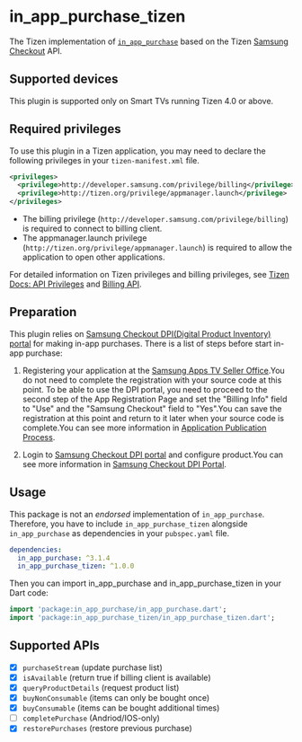 # in_app_purchase_tizen

The Tizen implementation of [`in_app_purchase`](https://pub.dev/packages/in_app_purchase) based on the Tizen [Samsung Checkout](https://developer.samsung.com/smarttv/develop/guides/samsung-checkout/samsung-checkout.html) API.

## Supported devices

This plugin is supported only on Smart TVs running Tizen 4.0 or above.

## Required privileges

To use this plugin in a Tizen application, you may need to declare the following privileges in your `tizen-manifest.xml` file.

```xml
<privileges>
  <privilege>http://developer.samsung.com/privilege/billing</privilege>
  <privilege>http://tizen.org/privilege/appmanager.launch</privilege>
</privileges>
```

- The billing privilege (`http://developer.samsung.com/privilege/billing`) is required to connect to billing client.
- The appmanager.launch privilege (`http://tizen.org/privilege/appmanager.launch`) is required to allow the application to open other applications.

For detailed information on Tizen privileges and billing privileges, see [Tizen Docs: API Privileges](https://docs.tizen.org/application/dotnet/get-started/api-privileges) and [Billing API](https://developer.samsung.com/smarttv/develop/api-references/samsung-product-api-references/billing-api.html#).

## Preparation

This plugin relies on [Samsung Checkout DPI(Digital Product Inventory) portal](https://dpi.samsungcheckout.com/) for making in-app purchases.
There is a list of steps before start in-app purchase:

1. Registering your application at the [Samsung Apps TV Seller Office](https://seller.samsungapps.com/tv/).You do not need to complete the registration with your source code at this point. To be able to use the DPI portal, you need to proceed to the second step of the App Registration Page and set the "Billing Info" field to "Use" and the "Samsung Checkout" field to "Yes".You can save the registration at this point and return to it later when your source code is complete.You can see more information in [Application Publication Process](https://developer.samsung.com/tv-seller-office/application-publication-process.html).

2. Login to [Samsung Checkout DPI portal](https://dpi.samsungcheckout.com/) and configure product.You can see more information in [Samsung Checkout DPI Portal](https://developer.samsung.com/smarttv/develop/guides/samsung-checkout/samsung-checkout-dpi-portal.html#Overview).


## Usage

This package is not an _endorsed_ implementation of `in_app_purchase`. Therefore, you have to include `in_app_purchase_tizen` alongside `in_app_purchase` as dependencies in your `pubspec.yaml` file.

```yaml
dependencies:
  in_app_purchase: ^3.1.4
  in_app_purchase_tizen: ^1.0.0
```

Then you can import in_app_purchase and in_app_purchase_tizen in your Dart code:

```dart
import 'package:in_app_purchase/in_app_purchase.dart';
import 'package:in_app_purchase_tizen/in_app_purchase_tizen.dart';
```

## Supported APIs

- [x] `purchaseStream` (update purchase list)
- [x] `isAvailable` (return true if billing client is available)
- [x] `queryProductDetails` (request product list)
- [x] `buyNonConsumable` (items can only be bought once)
- [x] `buyConsumable` (items can be bought additional times)
- [ ] `completePurchase` (Andriod/IOS-only)
- [x] `restorePurchases` (restore previous purchase)

